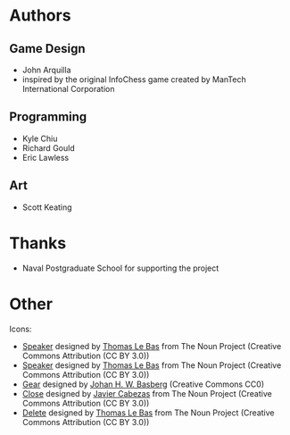Authors
=======

Game Design
-----------
* John Arquilla
* inspired by the original InfoChess game created by ManTech International Corporation

Programming
-----------
* Kyle Chiu
* Richard Gould
* Eric Lawless

Art
---
* Scott Keating

Thanks
======

* Naval Postgraduate School for supporting the project

Other
=====

Icons:

* [Speaker](http://thenounproject.com/noun/speaker/#icon-No6182) designed by [Thomas Le Bas](http://thenounproject.com/tlb) from The Noun Project (Creative Commons Attribution (CC BY 3.0))
* [Speaker](http://thenounproject.com/noun/speaker/#icon-No6180) designed by [Thomas Le Bas](http://thenounproject.com/tlb) from The Noun Project (Creative Commons Attribution (CC BY 3.0))
* [Gear](http://thenounproject.com/noun/gear/#icon-No1241) designed by [Johan H. W. Basberg](http://thenounproject.com/Gatada) (Creative Commons CC0)
* [Close](http://thenounproject.com/noun/close/#icon-No6787) designed by [Javier Cabezas](http://thenounproject.com/Xavi%20Caps) from The Noun Project (Creative Commons Attribution (CC BY 3.0))
* [Delete](http://thenounproject.com/noun/delete/#icon-No6188) designed by [Thomas Le Bas](http://thenounproject.com/tlb) from The Noun Project (Creative Commons Attribution (CC BY 3.0))
